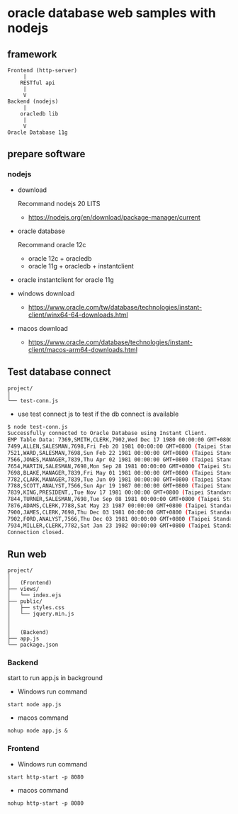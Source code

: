 # oracle database web samples with nodejs


## framework
```
Frontend (http-server)
     |
    RESTful api
     |
     V
Backend (nodejs)
     |
    oracledb lib
     |
     V
Oracle Database 11g
```



## prepare software
### nodejs

* download

  Recommand nodejs 20 LITS
  + https://nodejs.org/en/download/package-manager/current


* oracle database

  Recommand oracle 12c 
  + oracle 12c + oracledb
  + oracle 11g + oracledb + instantclient
  

* oracle instantclient for oracle 11g


+ windows download
  - https://www.oracle.com/tw/database/technologies/instant-client/winx64-64-downloads.html

+ macos download
  - https://www.oracle.com/database/technologies/instant-client/macos-arm64-downloads.html


## Test database connect
```
project/
│
└── test-conn.js
```

 * use test connect js to test if the db connect is available
``` bash
$ node test-conn.js
Successfully connected to Oracle Database using Instant Client.
EMP Table Data: 7369,SMITH,CLERK,7902,Wed Dec 17 1980 00:00:00 GMT+0800 (Taipei Standard Time),800,,20
7499,ALLEN,SALESMAN,7698,Fri Feb 20 1981 00:00:00 GMT+0800 (Taipei Standard Time),1600,300,30
7521,WARD,SALESMAN,7698,Sun Feb 22 1981 00:00:00 GMT+0800 (Taipei Standard Time),1250,500,30
7566,JONES,MANAGER,7839,Thu Apr 02 1981 00:00:00 GMT+0800 (Taipei Standard Time),2975,,20
7654,MARTIN,SALESMAN,7698,Mon Sep 28 1981 00:00:00 GMT+0800 (Taipei Standard Time),1250,1400,30
7698,BLAKE,MANAGER,7839,Fri May 01 1981 00:00:00 GMT+0800 (Taipei Standard Time),2850,,30
7782,CLARK,MANAGER,7839,Tue Jun 09 1981 00:00:00 GMT+0800 (Taipei Standard Time),2450,,10
7788,SCOTT,ANALYST,7566,Sun Apr 19 1987 00:00:00 GMT+0800 (Taipei Standard Time),3000,,20
7839,KING,PRESIDENT,,Tue Nov 17 1981 00:00:00 GMT+0800 (Taipei Standard Time),5000,,10
7844,TURNER,SALESMAN,7698,Tue Sep 08 1981 00:00:00 GMT+0800 (Taipei Standard Time),1500,0,30
7876,ADAMS,CLERK,7788,Sat May 23 1987 00:00:00 GMT+0800 (Taipei Standard Time),1100,,20
7900,JAMES,CLERK,7698,Thu Dec 03 1981 00:00:00 GMT+0800 (Taipei Standard Time),950,,30
7902,FORD,ANALYST,7566,Thu Dec 03 1981 00:00:00 GMT+0800 (Taipei Standard Time),3000,,20
7934,MILLER,CLERK,7782,Sat Jan 23 1982 00:00:00 GMT+0800 (Taipei Standard Time),1300,,10
Connection closed.
```

## Run web 

```
project/
│
│   (Frontend)
├── views/
│   └── index.ejs
├── public/
│   ├── styles.css
│   └── jquery.min.js
│
│
│   (Backend)
├── app.js
└── package.json
```

### Backend
start to run app.js in background
+ Windows run command
``` 
start node app.js
```

+ macos command
``` 
nohup node app.js &
```

### Frontend
+ Windows run command
``` 
start http-start -p 8080
```

+ macos command
``` 
nohup http-start -p 8080
```


